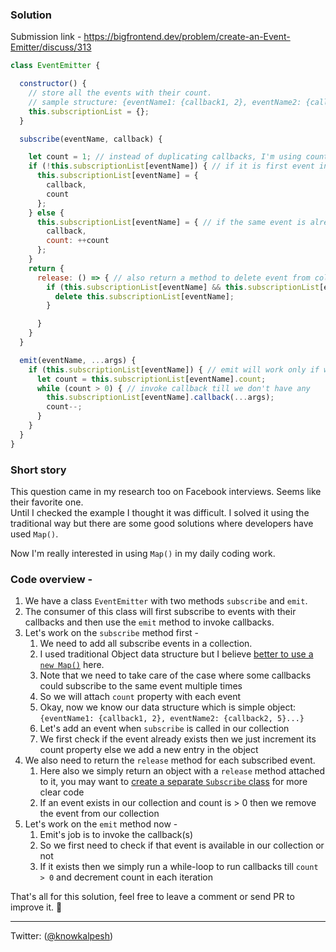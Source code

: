 ### Solution

Submission link - https://bigfrontend.dev/problem/create-an-Event-Emitter/discuss/313



```js
class EventEmitter {

  constructor() {
    // store all the events with their count.
    // sample structure: {eventName1: {callback1, 2}, eventName2: {callback2, 5}...}
    this.subscriptionList = {};
  }

  subscribe(eventName, callback) {

    let count = 1; // instead of duplicating callbacks, I'm using counter.
    if (!this.subscriptionList[eventName]) { // if it is first event in our collection then add it
      this.subscriptionList[eventName] = {
        callback,
        count
      };
    } else {
      this.subscriptionList[eventName] = { // if the same event is already there then increment count
        callback,
        count: ++count
      };
    }
    return {
      release: () => { // also return a method to delete event from collection, if it exist and count is > 0
        if (this.subscriptionList[eventName] && this.subscriptionList[eventName].count > 0) {
          delete this.subscriptionList[eventName];
        }

      }
    }
  }

  emit(eventName, ...args) {
    if (this.subscriptionList[eventName]) { // emit will work only if we have subscribed to event
      let count = this.subscriptionList[eventName].count;
      while (count > 0) { // invoke callback till we don't have any
        this.subscriptionList[eventName].callback(...args);
        count--;
      }
    }
  }
}
```

### Short story
This question came in my research too on Facebook interviews. Seems like their favorite one. <br />
Until I checked the example I thought it was difficult. I solved it using the traditional way but there are some good solutions where developers have used `Map()`.

Now I'm really interested in using `Map()` in my daily coding work.


### Code overview - 
1. We have a class `EventEmitter` with two methods `subscribe` and `emit`.
1. The consumer of this class will first subscribe to events with their callbacks and then use the `emit` method to invoke callbacks.
1. Let's work on the `subscribe` method first - 
    1. We need to add all subscribe events in a collection.
    1. I used traditional Object data structure but I believe [better to use a `new Map()`](https://bigfrontend.dev/problem/create-an-Event-Emitter/discuss/10) here.
    1. Note that we need to take care of the case where some callbacks could subscribe to the same event multiple times
    1. So we will attach `count` property with each event
    1. Okay, now we know our data structure which is simple object: `{eventName1: {callback1, 2}, eventName2: {callback2, 5}...}`
    1. Let's add an event when `subscribe` is called in our collection
    1. We first check if the event already exists then we just increment its count property else we add a new entry in the object
1. We also need to return the `release` method for each subscribed event.
    1. Here also we simply return an object with a `release` method attached to it, you may want to [create a separate `Subscribe` class](https://bigfrontend.dev/problem/create-an-Event-Emitter/discuss/66) for more clear code
    1. If an event exists in our collection and count is > 0 then we remove the event from our collection
1. Let's work on the `emit` method now - 
    1. Emit's job is to invoke the callback(s)
    1. So we first need to check if that event is available in our collection or not
    1. If it exists then we simply run a while-loop to run callbacks till `count > 0` and decrement count in each iteration
    
That's all for this solution, feel free to leave a comment or send PR to improve it. 🙂

---

Twitter: ([@knowkalpesh](https://twitter.com/knowkalpesh))
